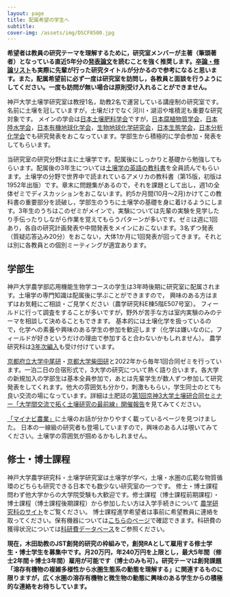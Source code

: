 ```yaml
---
layout: page
title: 配属希望の学生へ
subtitle:
cover-img: /assets/img/DSCF8500.jpg
---
```

**希望者は教員の研究テーマを理解するために，研究室メンバーが主著（筆頭著者）となっている直近5年分の[発表論文](https://kobesoillab.github.io/publications/)を読むことを強く推奨します。[卒論・修論リスト](https://kobesoillab.github.io/thesis/)も実際に先輩が行った研究タイトルが分かるので参考になると思います。また，配属希望前に必ず一度は研究室を訪問し，各教員と面談を行うようにしてください。一度も訪問が無い場合は原則受け入れることができません。**  

神戸大学土壌学研究室は教授1名，助教2名で運営している講座制の研究室です。名前に土壌を冠していますが，土壌だけでなく河川・湖沼や堆積泥も重要な研究対象です。
メインの学会は[日本土壌肥料学会](http://jssspn.jp/)ですが，[日本腐植物質学会](http://www.research.kobe-u.ac.jp/ans-soil/jhss/)，[日本陸水学会](http://www.jslim.jp/)，[日本有機地球化学会](http://ogeochem.jp/)，[生物地球化学研究会](https://sites.google.com/site/biogeochemnet/%E6%A6%82%E8%A6%81)，[日本生態学会](https://www.esj.ne.jp/esj/)，[日本分析化学会](https://www.jsac.jp/)でも研究発表をおこなっています。学部生から積極的に学会参加・発表をしてもらいます。

当研究室の研究分野は主に土壌学です。配属後にしっかりと基礎から勉強してもらいます。配属後の3年生については[土壌学の英語の教科書](https://www.pearson.com/en-us/subject-catalog/p/nature-and-properties-of-soils-the/P200000000825/9780137516933)を全員読んでもらいます。土壌学の分野で世界中で読まれているアメリカの教科書（第15版，初版は1952年出版）です。章末に問題集があるので，それを課題として出し，週1の全体ゼミでディスカッションをおこないます。約5か月間(10月～2月)かけてこの教科書の重要部分を読破し，学部生のうちに土壌学の基礎を身に着けるようにします。3年生のうちはこのゼミがメインで，実験については先輩の実験を見学したり手伝ったりしながら作業を覚えてもらうパターンが多いです。ゼミは週に1回あり，各自の研究計画発表や中間発表をメインにおこないます。3名ずつ発表（質疑応答込み20分）をおこない，大体1か月に1回発表が回ってきます。それとは別に各教員との個別ミーティングが適宜あります。

## 学部生
神戸大学農学部応用機能生物学コースの学生は3年時後期に研究室に配属されます。土壌学の専門知識は配属後に学ぶことができますので，
興味のある方はまずはお気軽にご相談・ご見学ください（農学研究科E棟5階E507号室）。
フィールドに行って調査をすることが多いですが，野外が苦手な方は室内実験のみのテーマを相談して決めることもできます。
基本的には土壌化学を扱っているので，化学への素養や興味のある学生の参加を歓迎します（化学は嫌いなのに，フィールドが好きというだけの理由で参加すると合わないかもしれません）。
農学研究科は[3年次編入](http://www.ans.kobe-u.ac.jp/jyukensei/hen-nyu.html)も受け付けています。

[京都府立大学中尾研](https://na4ka5.wixsite.com/kpu-soil-chemistry)・[京都大学柴田研](https://sites.google.com/site/makotosbt/home)と2022年から毎年1回合同ゼミを行っています。一泊二日の合宿形式で，3大学の研究について熱く語り合います。各大学の新規加入の学部生は基本全員参加で，あとは先輩学生が数人ずつ参加して研究発表をしてくれます。他大の雰囲気も分かり，刺激ももらい，学生同士のとても良い交流の場になっています。詳細は土肥誌の[第1回京神3大学土壌研合同セミナー「大学間交流で拓く土壌研究の最前線」開催報告](https://www.jstage.jst.go.jp/article/dojo/94/2/94_940210/_article/-char/ja/)を見てみてください。

[「マイナビ農業」](https://agri.mynavi.jp/tag/%e5%9c%9f%e5%a3%8c/)に土壌のお話が分かりやすく載っているページを見つけました。
日本の一線級の研究者も登場していますので，興味のある人は覗いてみてください。土壌学の雰囲気が掴めるかもしれません。

## 修士・博士課程
神戸大学農学研究科・土壌学研究室は土壌学が学べ，土壌・水圏の広範な物質循環のどちらも研究できる日本でも数少ない研究室の一つです。
修士・博士課程問わず他大学からの大学院受験も大歓迎です。修士課程（博士課程前期課程）・博士課程（博士課程後期課程）から参加したい方は入学手続きについて
[農学研究科のサイト](http://www.ans.kobe-u.ac.jp/jyukensei/top.html)をご覧ください。
博士課程進学希望者は事前に希望教員に連絡を取ってください。保有機器については[こちらのページ](https://morimarukida.github.io/facilities/)で確認できます。科研費の獲得状況については[科研費データベース](https://nrid.nii.ac.jp/ja/index/)をご参照ください。

**現在，木田助教のJST創発的研究の枠組みで，創発RAとして雇用する修士学生・博士学生を募集中です。月20万円，年240万円を上限とし，最大5年間（修士2年間＋博士3年間）雇用が可能です（博士のみも可）。研究テーマは創発課題「溶存有機物の複雑多様性から水圏生態系の動態を理解する」に関連するものに限りますが，広く水圏の溶存有機物と微生物の動態に興味のある学生からの積極的な連絡をお待ちしています。**
